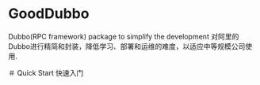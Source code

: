 # GoodDubbo
Dubbo(RPC framework) package to simplify the development
对阿里的Dubbo进行精简和封装，降低学习、部署和运维的难度，以适应中等规模公司使用.

＃ Quick Start
快速入门

